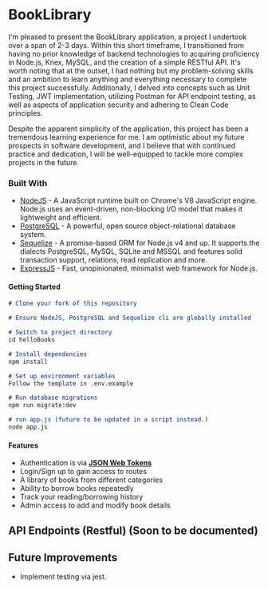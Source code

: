 # BookLibrary

I'm pleased to present the BookLibrary application, a project I undertook over a span of 2-3 days. Within this short timeframe, I transitioned from having no prior knowledge of backend technologies to acquiring proficiency in Node.js, Knex, MySQL, and the creation of a simple RESTful API. It's worth noting that at the outset, I had nothing but my problem-solving skills and an ambition to learn anything and everything necessary to complete this project successfully. Additionally, I delved into concepts such as Unit Testing, JWT implementation, utilizing Postman for API endpoint testing, as well as aspects of application security and adhering to Clean Code principles.

Despite the apparent simplicity of the application, this project has been a tremendous learning experience for me. I am optimistic about my future prospects in software development, and I believe that with continued practice and dedication, I will be well-equipped to tackle more complex projects in the future.


### Built With

* [NodeJS](https://nodejs.org/en/) - A JavaScript runtime built on Chrome's V8 JavaScript engine. Node.js uses an event-driven, non-blocking I/O model that makes it lightweight and efficient.
* [PostgreSQL](https://www.postgresql.org/) - A powerful, open source object-relational database system.
* [Sequelize](http://docs.sequelizejs.com/) - A promise-based ORM for Node.js v4 and up. It supports the dialects PostgreSQL, MySQL, SQLite and MSSQL and features solid transaction support, relations, read replication and more.
* [ExpressJS](http://expressjs.com/) - Fast, unopinionated, minimalist web framework for Node.js.


#### Getting Started

```markdown
# Clone your fork of this repository

# Ensure NodeJS, PostgreSQL and Sequelize cli are globally installed

# Switch to project directory
cd helloBooks

# Install dependencies
npm install

# Set up environment variables
Follow the template in .env.example

# Run database migrations
npm run migrate:dev

# run app.js (future to be updated in a script instead.)
node app.js
```

#### Features

* Authentication is via [**JSON Web Tokens**](https://jwt.io/)
* Login/Sign up to gain access to routes
* A library of books from different categories
* Ability to borrow books repeatedly
* Track your reading/borrowing history
* Admin access to add and modify book details


## API Endpoints (Restful) (Soon to be documented)

## Future Improvements

- Implement testing via jest.
